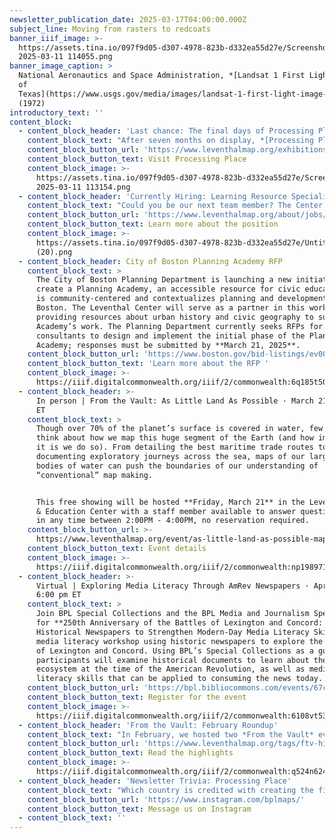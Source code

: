 ```yaml
---
newsletter_publication_date: 2025-03-17T04:00:00.000Z
subject_line: Moving from rasters to redcoats
banner_iiif_image: >-
  https://assets.tina.io/097f9d05-d307-4978-823b-d332ea55d27e/Screenshot
  2025-03-11 114055.png
banner_image_caption: >
  National Aeronautics and Space Administration, *[Landsat 1 First Light Image
  of
  Texas](https://www.usgs.gov/media/images/landsat-1-first-light-image-texas)*
  (1972)
introductory_text: ''
content_block:
  - content_block_header: 'Last chance: The final days of Processing Place '
    content_block_text: "After seven months on display, *[Processing Place: How Computers and Cartographers Redrew our World](https://www.leventhalmap.org/digital-exhibitions/processing-place/)* will close on **Sunday, March 23**. We invite you to visit one more time to see objects from the Leventhal Center’s unique collections in the history of digital mapping. For those unable to visit in person, you can explore the the\_[digital exhibition](https://www.leventhalmap.org/digital-exhibitions/processing-place/), as well the finding aids for the [Applied Geographics, Inc. Records](https://archives.bpl.org/repositories/2/resources/152), [David Judkins Weaver papers](https://archives.bpl.org/repositories/2/resources/153), and [Richard K. Grady papers](https://archives.bpl.org/repositories/2/resources/171). After a two week turnover period, our next exhibition, *[Terrains of Independence](https://www.leventhalmap.org/digital-exhibitions/terrains-of-independence/)*, opens on April 3.\n"
    content_block_button_url: 'https://www.leventhalmap.org/exhibitions/visit/'
    content_block_button_text: Visit Processing Place
    content_block_image: >-
      https://assets.tina.io/097f9d05-d307-4978-823b-d332ea55d27e/Screenshot
      2025-03-11 113154.png
  - content_block_header: 'Currently Hiring: Learning Resource Specialist'
    content_block_text: "Could you be our next team member? The Center is searching for a **Learning Resource Specialist**. We are looking for someone with the knowledge, creativity, and enthusiasm to create asynchronous learning tools that draw educators and general audiences into the collections of the Leventhal Center through themes of geography, social studies, and place-based history. Upon hire, the Learning Resource Specialist will collaborate with the Director of Education on a year-long revision of existing educational resources for K-12 educators. For full consideration, apply by\_**Tuesday, April 1, 2025 at 12:00 pm ET**.\n"
    content_block_button_url: 'https://www.leventhalmap.org/about/jobs/learning-resource-specialist/'
    content_block_button_text: Learn more about the position
    content_block_image: >-
      https://assets.tina.io/097f9d05-d307-4978-823b-d332ea55d27e/Untitled
      (20).png
  - content_block_header: City of Boston Planning Academy RFP
    content_block_text: >
      The City of Boston Planning Department is launching a new initiative to
      create a Planning Academy, an accessible resource for civic education that
      is community-centered and contextualizes planning and development in
      Boston. The Leventhal Center will serve as a partner in this work by
      providing resources about urban history and civic geography to support the
      Academy’s work. The Planning Department currently seeks RFPs for
      consultants to design and implement the initial phase of the Planning
      Academy; responses must be submitted by **March 21, 2025**.
    content_block_button_url: 'https://www.boston.gov/bid-listings/ev00015511'
    content_block_button_text: 'Learn more about the RFP '
    content_block_image: >-
      https://iiif.digitalcommonwealth.org/iiif/2/commonwealth:6q185t50w/2116,3571,2779,2819/,1200/0/default.jpg
  - content_block_header: >-
      In person | From the Vault: As Little Land As Possible · March 21, 2:00 pm
      ET 
    content_block_text: >
      Though over 70% of the planet’s surface is covered in water, few stop to
      think about how we map this huge segment of the Earth (and how important
      it is we do so). From detailing the best maritime trade routes to
      documenting exploratory journeys across the sea, maps of our largest
      bodies of water can push the boundaries of our understanding of
      “conventional” map making.


      This free showing will be hosted **Friday, March 21** in the Leventhal Map
      & Education Center with a staff member available to answer questions. Drop
      in any time between 2:00PM - 4:00PM, no reservation required.
    content_block_button_url: >-
      https://www.leventhalmap.org/event/as-little-land-as-possible-maps-of-the-oceans-seas-from-the-vault-collections-showing/
    content_block_button_text: Event details
    content_block_image: >-
      https://iiif.digitalcommonwealth.org/iiif/2/commonwealth:np198971k/6690,1119,3224,4058/1200,/0/default.jpg
  - content_block_header: >-
      Virtual | Exploring Media Literacy Through AmRev Newspapers · April 8,
      6:00 pm ET 
    content_block_text: >
      Join BPL Special Collections and the BPL Media and Journalism Specialist
      for **250th Anniversary of the Battles of Lexington and Concord: Analyzing
      Historical Newspapers to Strengthen Modern-Day Media Literacy Skills**, a
      media literacy workshop using historic newspapers to explore the Battles
      of Lexington and Concord. Using BPL’s Special Collections as a guide,
      participants will examine historical documents to learn about the news
      ecosystem at the time of the American Revolution, as well as media
      literacy skills that can be applied to consuming the news today.
    content_block_button_url: 'https://bpl.bibliocommons.com/events/67c6368da41c77360024079a'
    content_block_button_text: Register for the event
    content_block_image: >-
      https://iiif.digitalcommonwealth.org/iiif/2/commonwealth:6108vt53p/996,557,1147,1446/,1200/0/default.jpg
  - content_block_header: 'From the Vault: February Roundup'
    content_block_text: "In February, we hosted two *From the Vault* events. **For the Love of Maps** was a nod to Valentine’s Day and saw staff highlighting their favorite maps alongside personal reflections. **Holding the Narrative: Understanding the Social and Real World Implications of Maps**, curated by our current Northeastern University co-op student **Zaila Alves**, took a close look at maps of the African continent and asked visitors to consider how what’s not included\_can be just as informative as what’s being represented. Check out the maps from both events in the roundup articles linked below.\n"
    content_block_button_url: 'https://www.leventhalmap.org/tags/ftv-highlights/'
    content_block_button_text: Read the highlights
    content_block_image: >-
      https://iiif.digitalcommonwealth.org/iiif/2/commonwealth:q524n624x/4050,244,3561,4710/,1200/0/default.jpg
  - content_block_header: 'Newsletter Trivia: Processing Place'
    content_block_text: "Which country is credited with creating the first program to collect national land use data in a “geo-information system” that used computers to automate map production?\n\n* Finland\n* Canada\n* The United States\n* Sweden\n\nThe answer to last newsletter’s question about what street the main branch of the Boston Public Library located from 1854 to 1894 was **Boylston Street** (though it was much closer to the Common at the time)!\n\nCorrect answers will be included in a random draw—the winner will receive the next three\_[Map of the Month club](https://www.leventhalmap.org/donate/map-of-the-month/)\_postcards for free.\_In order to enter, make sure you follow us on [Bluesky](https://bsky.app/profile/bplmaps.bsky.social),\_[Instagram](https://www.instagram.com/bplmaps/)\_or\_[Facebook](https://www.facebook.com/bplmaps)\_and direct message or email us the answer to the following question. **We’ll accept answers until March 24 at 9 am ET.**\n"
    content_block_button_url: 'https://www.instagram.com/bplmaps/'
    content_block_button_text: Message us on Instagram
  - content_block_text: ''
---
```


